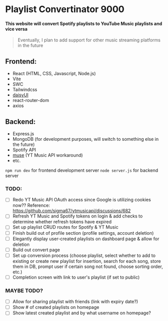 # Playlist Convertinator 9000

#### This website will convert Spotify playlists to YouTube Music playlists and vice versa

> Eventually, I plan to add support for other music streaming platforms in the future

## Frontend:

- React (HTML, CSS, Javascript, Node.js)
- Vite
- SWC
- Tailwindcss
- [daisyUI](https://daisyui.com)
- react-router-dom
- axios

## Backend:
- Express.js
- MongoDB (for development purposes, will switch to something else in the future)
- Spotify API
- [muse](https://github.com/vixalien/muse) (YT Music API workaround)
- etc.

`npm run dev` for frontend development server
`node server.js` for backend server

### TODO:
- [ ] Redo YT Music API OAuth access since Google is utilizing cookies now?? Reference: https://github.com/sigma67/ytmusicapi/discussions/682
- [ ] Refresh YT Music and Spotify tokens on login & add checks to determine whether refresh tokens have expired
- [ ] Set up playlist CRUD routes for Spotify & YT Music
- [ ] Finish build out of profile section (profile settings, account deletion)
- [ ] Elegantly display user-created playlists on dashboard page & allow for deletion
- [ ] Build out convert page
- [ ] Set up conversion process (choose playlist, select whether to add to existing or create new playlist for insertion, search for each song, store them in DB, prompt user if certain song not found, choose sorting order, etc.)
- [ ] Completion screen with link to user's playlist (if set to public)

### MAYBE TODO?
- [ ] Allow for sharing playlist with friends (link with expiry date?)
- [ ] Show # of created playlists on homepage
- [ ] Show latest created playlist and by what username on homepage?
